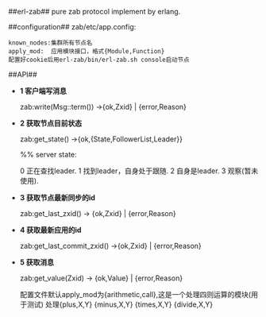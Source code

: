 ##erl-zab##
pure zab protocol implement by erlang.


##configuration##
zab/etc/app.config:

	known_nodes:集群所有节点名
	apply_mod:  应用模块接口，格式{Module,Function}
	配置好cookie后用erl-zab/bin/erl-zab.sh console启动节点


##API##


- **1 客户端写消息**
	
	zab:write(Msg::term()) ->{ok,Zxid} | {error,Reason}



- **2 获取节点目前状态**
	
	zab:get_state() ->{ok,{State,FollowerList,Leader}}
	
	%% server state:


	0  正在查找leader.
	1  找到leader，自身处于跟随.
	2  自身是leader.
	3  观察(暂未使用).

- **3 获取节点最新同步的id**
	
	zab:get_last_zxid() -> {ok,Zxid} | {error,Reason}
	

- **4 获取最新应用的id**
   
	zab:get_last_commit_zxid() ->{ok,Zxid} | {error,Reason}
    

- **5 获取消息**

	zab:get_value(Zxid) -> {ok,Value} | {error,Reason}
    
	配置文件默认apply_mod为{arithmetic,call},这是一个处理四则运算的模块(用于测试)
	处理{plus,X,Y}
		{minus,X,Y}
		{times,X,Y}
		{divide,X,Y}
		
		
		
